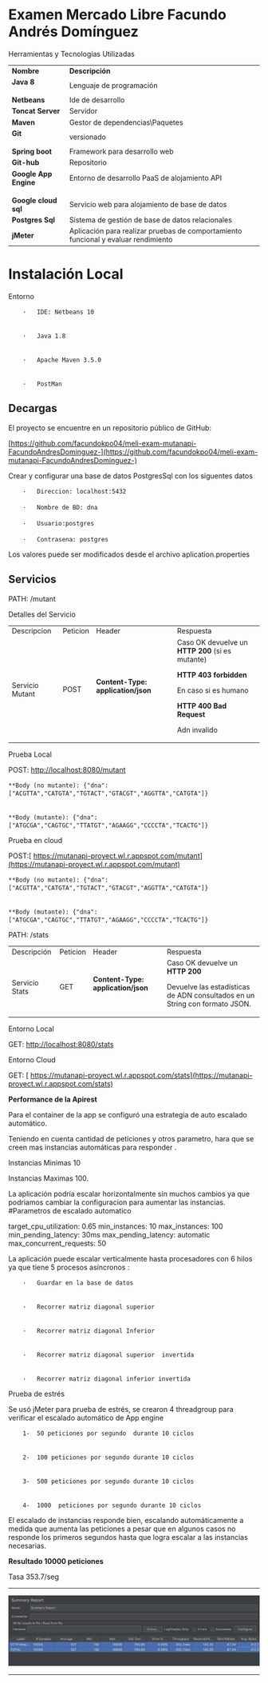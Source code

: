 
<h1>Examen Mercado Libre Facundo Andrés Domínguez</h1>

 

Herramientas y Tecnologías Utilizadas

 


<table>
  <tr>
   <td><strong>Nombre</strong>
   </td>
   <td><strong>Descripción</strong>
   </td>
  </tr>
  <tr>
   <td><strong>Java 8</strong>
<p>
 
   </td>
   <td>Lenguaje de programación
   </td>
  </tr>
  <tr>
   <td><strong>Netbeans</strong>
   </td>
   <td>Ide de desarrollo
   </td>
  </tr>
  <tr>
   <td><strong>Toncat Server</strong>
   </td>
   <td>Servidor
   </td>
  </tr>
  <tr>
   <td><strong>Maven</strong>
   </td>
   <td>Gestor de dependencias\Paquetes
   </td>
  </tr>
  <tr>
   <td><strong>Git</strong>
<p>
 
   </td>
   <td>versionado
   </td>
  </tr>
  <tr>
   <td><strong>Spring boot</strong>
   </td>
   <td>Framework para desarrollo web
   </td>
  </tr>
  <tr>
   <td><strong>Git-hub</strong>
   </td>
   <td>Repositorio
   </td>
  </tr>
  <tr>
   <td><strong>Google App Engine</strong>
<p>
 
   </td>
   <td>Entorno de desarrollo PaaS de alojamiento API
<p>
 
   </td>
  </tr>
  <tr>
   <td><strong>Google cloud sql</strong>
   </td>
   <td>Servicio web para alojamiento de base de datos
   </td>
  </tr>
  <tr>
   <td><strong>Postgres Sql</strong>
   </td>
   <td>Sistema de gestión de base de datos relacionales
   </td>
  </tr>
  <tr>
   <td><strong>jMeter</strong>
   </td>
   <td>Aplicación para realizar pruebas de comportamiento funcional y evaluar rendimiento
   </td>
  </tr>
</table>



# 


# **Instalación Local**

Entorno


        ·  	IDE: Netbeans 10


        ·  	Java 1.8


        ·  	Apache Maven 3.5.0


        ·  	PostMan
 


## **Decargas**

El proyecto se encuentre en un repositorio público de GitHub:

 

[https://github.com/facundokpo04/meli-exam-mutanapi-FacundoAndresDominguez-](https://github.com/facundokpo04/meli-exam-mutanapi-FacundoAndresDominguez-)

 

Crear y configurar una base de datos PostgresSql con los siguentes datos

        ·  	Direccion: localhost:5432

        ·  	Nombre de BD: dna

        ·  	Usuario:postgres

        ·   Contrasena: postgres

Los valores puede ser modificados desde el archivo aplication.properties

 


## 


## **Servicios**

 

PATH: /mutant

 

Detalles del Servicio


<table>
  <tr>
   <td>Descripcion
   </td>
   <td>Peticion
   </td>
   <td>Header
   </td>
   <td>Respuesta
   </td>
  </tr>
  <tr>
   <td>Servicio Mutant
   </td>
   <td>POST
   </td>
   <td><strong>Content-Type: application/json</strong>
<p>
 
   </td>
   <td>Caso OK devuelve un <strong>HTTP 200</strong> (si es mutante)
<p>
<strong>HTTP 403 </strong> <strong>forbidden</strong>
<p>
En caso si es humano
<p>
<strong>HTTP 400 Bad Request</strong>
<p>
Adn invalido
<p>
 
   </td>
  </tr>
</table>


 

Prueba Local

 

   POST:  [ http://localhost:8080/mutant](http://localhost:8080/mutant)

 


    **Body (no mutante): {"dna":["ACGTTA","CATGTA","TGTACT","GTACGT","AGGTTA","CATGTA"]}


    **Body (mutante): {"dna":["ATGCGA","CAGTGC","TTATGT","AGAAGG","CCCCTA","TCACTG"]}


     

Prueba en cloud

 

POST:[ https://mutanapi-proyect.wl.r.appspot.com/mutant](https://mutanapi-proyect.wl.r.appspot.com/mutant)

 


    **Body (no mutante): {"dna":["ACGTTA","CATGTA","TGTACT","GTACGT","AGGTTA","CATGTA"]}


    **Body (mutante): {"dna":["ATGCGA","CAGTGC","TTATGT","AGAAGG","CCCCTA","TCACTG"]}

 



PATH: /stats

 


<table>
  <tr>
   <td>Descripción
   </td>
   <td>Peticion
   </td>
   <td>Header
   </td>
   <td>Respuesta
   </td>
  </tr>
  <tr>
   <td>Servicio Stats
   </td>
   <td>GET
   </td>
   <td><strong>Content-Type: application/json</strong>
<p>
 
   </td>
   <td>Caso OK devuelve un <strong>HTTP 200</strong>
<p>
Devuelve las estadísticas de ADN consultados en un String con formato JSON.
<p>
 
   </td>
  </tr>
</table>


 

           

Entorno Local

 

 

   GET:  [ http://localhost:8080/stats](http://localhost:8080/stats)

 

Entorno Cloud

 

   GET:  [ https://mutanapi-proyect.wl.r.appspot.com/stats](https://mutanapi-proyect.wl.r.appspot.com/stats)

 

 

**Performance de la Apirest**

 

Para el container de la app se configuró una estrategia de auto escalado automático.

Teniendo en cuenta  cantidad de peticiones y otros parametro, hara que se creen mas instancias automáticas para responder .

Instancias Minimas 10

Instancias Maximas 100.



La aplicación podría escalar horizontalmente sin muchos cambios ya que podriamos cambiar la configuracion para aumentar las instancias.
#Parametros de escalado automatico

  target_cpu_utilization: 0.65
  min_instances: 10
  max_instances: 100
  min_pending_latency: 30ms
  max_pending_latency: automatic
  max_concurrent_requests: 50
 

La aplicación puede escalar verticalmente hasta procesadores con 6 hilos ya que tiene 5 procesos asíncronos :


        ·  	Guardar en la base de datos


        ·  	Recorrer matriz diagonal superior


        ·  	Recorrer matriz diagonal Inferior


        ·  	Recorrer matriz diagonal superior  invertida


        ·  	Recorrer matriz diagonal inferior invertida

 

Prueba de estrés

 

Se usó jMeter para prueba de estrés, se crearon 4 threadgroup para verificar el escalado automático de App engine


        1-	50 peticiones por segundo  durante 10 ciclos


        2-	100 peticiones por segundo durante 10 ciclos


        3-	500 peticiones por segundo durante 10 ciclos


        4-	1000  peticiones por segundo durante 10 ciclos

El escalado de instancias responde bien, escalando automáticamente a medida que aumenta las peticiones a pesar que en algunos casos no responde los primeros segundos hasta que logra escalar a las instancias necesarias.

 

**Resultado 10000 peticiones**

 Tasa 353.7/seg


*********
![alt text](https://github.com/facundokpo04/meli-exam-mutanapi/blob/master/Test%20Jmeter.png "Test jMeter")
*********



